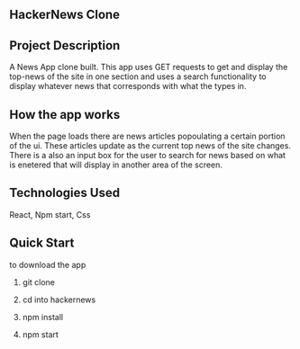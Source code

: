 ## HackerNews Clone

## Project Description
A News App clone built. This app uses GET requests to get and display the top-news of the site in one section and uses a search functionality to display whatever news that corresponds with what the types in. 

## How the app works
When the page loads there are news articles popoulating a certain portion of the ui. These articles update as the current top news of the site changes.  There is a also an input box for the user to search for news based on what is enetered that will display in another area of the screen.  

## Technologies Used
React, Npm start, Css

## Quick Start
 to download the app 
 
1. git clone
 
2. cd into hackernews

3. npm install
   
4. npm start 
